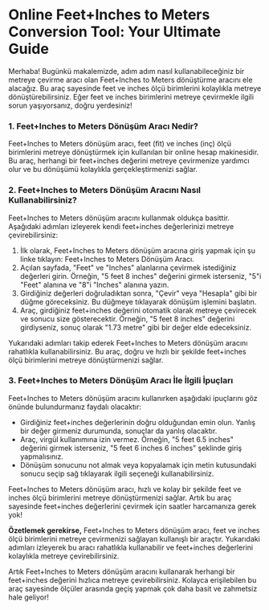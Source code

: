 Online Feet+Inches to Meters Conversion Tool: Your Ultimate Guide
=================================================================

Merhaba! Bugünkü makalemizde, adım adım nasıl kullanabileceğiniz bir metreye çevirme aracı olan Feet+Inches to Meters dönüştürme aracını ele alacağız. Bu araç sayesinde feet ve inches ölçü birimlerini kolaylıkla metreye dönüştürebilirsiniz. Eğer feet ve inches birimlerini metreye çevirmekle ilgili sorun yaşıyorsanız, doğru yerdesiniz!

### 1. Feet+Inches to Meters Dönüşüm Aracı Nedir?

Feet+Inches to Meters dönüşüm aracı, feet (fit) ve inches (inç) ölçü birimlerini metreye dönüştürmek için kullanılan bir online hesap makinesidir. Bu araç, herhangi bir feet+inches değerini metreye çevirmenize yardımcı olur ve bu dönüşümü kolaylıkla gerçekleştirmenizi sağlar.

### 2. Feet+Inches to Meters Dönüşüm Aracını Nasıl Kullanabilirsiniz?

Feet+Inches to Meters dönüşüm aracını kullanmak oldukça basittir. Aşağıdaki adımları izleyerek kendi feet+inches değerlerinizi metreye çevirebilirsiniz:

1. İlk olarak, Feet+Inches to Meters dönüşüm aracına giriş yapmak için şu linke tıklayın: Feet+Inches to Meters Dönüşüm Aracı.
2. Açılan sayfada, "Feet" ve "Inches" alanlarına çevirmek istediğiniz değerleri girin. Örneğin, "5 feet 8 inches" değerini girmek isterseniz, "5"i "Feet" alanına ve "8"i "Inches" alanına yazın.
3. Girdiğiniz değerleri doğruladıktan sonra, "Çevir" veya "Hesapla" gibi bir düğme göreceksiniz. Bu düğmeye tıklayarak dönüşüm işlemini başlatın.
4. Araç, girdiğiniz feet+inches değerini otomatik olarak metreye çevirecek ve sonucu size gösterecektir. Örneğin, "5 feet 8 inches" değerini girdiyseniz, sonuç olarak "1.73 metre" gibi bir değer elde edeceksiniz.

Yukarıdaki adımları takip ederek Feet+Inches to Meters dönüşüm aracını rahatlıkla kullanabilirsiniz. Bu araç, doğru ve hızlı bir şekilde feet+inches ölçü birimlerini metreye dönüştürmenizi sağlar.

### 3. Feet+Inches to Meters Dönüşüm Aracı İle İlgili İpuçları

Feet+Inches to Meters dönüşüm aracını kullanırken aşağıdaki ipuçlarını göz önünde bulundurmanız faydalı olacaktır:

- Girdiğiniz feet+inches değerlerinin doğru olduğundan emin olun. Yanlış bir değer girmeniz durumunda, sonuçlar da yanlış olacaktır.
- Araç, virgül kullanımına izin vermez. Örneğin, "5 feet 6.5 inches" değerini girmek isterseniz, "5 feet 6 inches 6 inches" şeklinde giriş yapmalısınız.
- Dönüşüm sonucunu not almak veya kopyalamak için metin kutusundaki sonucu seçip sağ tıklayarak ilgili seçeneği kullanabilirsiniz.

Feet+Inches to Meters dönüşüm aracı, hızlı ve kolay bir şekilde feet ve inches ölçü birimlerini metreye dönüştürmenizi sağlar. Artık bu araç sayesinde feet+inches değerlerini çevirmek için saatler harcamanıza gerek yok!

**Özetlemek gerekirse,** Feet+Inches to Meters dönüşüm aracı, feet ve inches ölçü birimlerini metreye çevirmenizi sağlayan kullanışlı bir araçtır. Yukarıdaki adımları izleyerek bu aracı rahatlıkla kullanabilir ve feet+inches değerlerini kolaylıkla metreye çevirebilirsiniz.

Artık Feet+Inches to Meters dönüşüm aracını kullanarak herhangi bir feet+inches değerini hızlıca metreye çevirebilirsiniz. Kolayca erişilebilen bu araç sayesinde ölçüler arasında geçiş yapmak çok daha basit ve zahmetsiz hale geliyor!